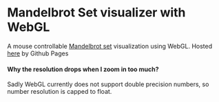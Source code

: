 # Mandelbrot Set visualizer with WebGL
A mouse controllable [Mandelbrot set](https://en.wikipedia.org/wiki/Mandelbrot_set) visualization using WebGL.
Hosted [here](https://michelelambertucci.github.io/MandelbrotViz/) by Github Pages

#### Why the resolution drops when I zoom in too much?
Sadly WebGL currently does not support double precision numbers, so number resolution is capped to float.
